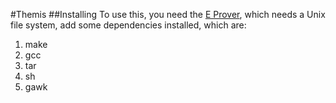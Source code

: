 #Themis
##Installing
To use this, you need the [E Prover](https://wwwlehre.dhbw-stuttgart.de/~sschulz/E/Download.html), which needs a Unix file system, add some dependencies installed, which are: 
1. make
2. gcc
3. tar
4. sh
5. gawk
